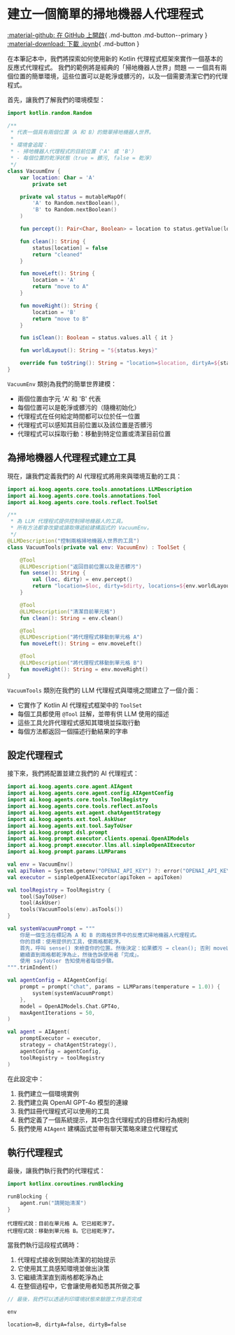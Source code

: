 # 建立一個簡單的掃地機器人代理程式

[:material-github: 在 GitHub 上開啟](
https://github.com/JetBrains/koog/blob/develop/examples/notebooks/VaccumAgent.ipynb
){ .md-button .md-button--primary }
[:material-download: 下載 .ipynb](
https://raw.githubusercontent.com/JetBrains/koog/develop/examples/notebooks/VaccumAgent.ipynb
){ .md-button }

在本筆記本中，我們將探索如何使用新的 Kotlin 代理程式框架來實作一個基本的反應式代理程式。
我們的範例將是經典的「掃地機器人世界」問題 —
一個具有兩個位置的簡單環境，這些位置可以是乾淨或髒污的，以及一個需要清潔它們的代理程式。

首先，讓我們了解我們的環境模型：

```kotlin
import kotlin.random.Random

/**
 * 代表一個具有兩個位置（A 和 B）的簡單掃地機器人世界。
 *
 * 環境會追蹤：
 * - 掃地機器人代理程式的目前位置（'A' 或 'B'）
 * - 每個位置的乾淨狀態（true = 髒污, false = 乾淨）
 */
class VacuumEnv {
    var location: Char = 'A'
        private set

    private val status = mutableMapOf(
        'A' to Random.nextBoolean(),
        'B' to Random.nextBoolean()
    )

    fun percept(): Pair<Char, Boolean> = location to status.getValue(location)

    fun clean(): String {
        status[location] = false
        return "cleaned"
    }

    fun moveLeft(): String {
        location = 'A'
        return "move to A"
    }

    fun moveRight(): String {
        location = 'B'
        return "move to B"
    }

    fun isClean(): Boolean = status.values.all { it }

    fun worldLayout(): String = "${status.keys}"

    override fun toString(): String = "location=$location, dirtyA=${status['A']}, dirtyB=${status['B']}"
}
```

`VacuumEnv` 類別為我們的簡單世界建模：
- 兩個位置由字元 'A' 和 'B' 代表
- 每個位置可以是乾淨或髒污的（隨機初始化）
- 代理程式在任何給定時間都可以位於任一位置
- 代理程式可以感知其目前位置以及該位置是否髒污
- 代理程式可以採取行動：移動到特定位置或清潔目前位置

## 為掃地機器人代理程式建立工具
現在，讓我們定義我們的 AI 代理程式將用來與環境互動的工具：

```kotlin
import ai.koog.agents.core.tools.annotations.LLMDescription
import ai.koog.agents.core.tools.annotations.Tool
import ai.koog.agents.core.tools.reflect.ToolSet

/**
 * 為 LLM 代理程式提供控制掃地機器人的工具。
 * 所有方法都會改變或讀取傳遞給建構函式的 VacuumEnv。
 */
@LLMDescription("控制兩格掃地機器人世界的工具")
class VacuumTools(private val env: VacuumEnv) : ToolSet {

    @Tool
    @LLMDescription("返回目前位置以及是否髒污")
    fun sense(): String {
        val (loc, dirty) = env.percept()
        return "location=$loc, dirty=$dirty, locations=${env.worldLayout()}"
    }

    @Tool
    @LLMDescription("清潔目前單元格")
    fun clean(): String = env.clean()

    @Tool
    @LLMDescription("將代理程式移動到單元格 A")
    fun moveLeft(): String = env.moveLeft()

    @Tool
    @LLMDescription("將代理程式移動到單元格 B")
    fun moveRight(): String = env.moveRight()
}
```

`VacuumTools` 類別在我們的 LLM 代理程式與環境之間建立了一個介面：

- 它實作了 Kotlin AI 代理程式框架中的 `ToolSet`
- 每個工具都使用 `@Tool` 註解，並帶有供 LLM 使用的描述
- 這些工具允許代理程式感知其環境並採取行動
- 每個方法都返回一個描述行動結果的字串

## 設定代理程式
接下來，我們將配置並建立我們的 AI 代理程式：

```kotlin
import ai.koog.agents.core.agent.AIAgent
import ai.koog.agents.core.agent.config.AIAgentConfig
import ai.koog.agents.core.tools.ToolRegistry
import ai.koog.agents.core.tools.reflect.asTools
import ai.koog.agents.ext.agent.chatAgentStrategy
import ai.koog.agents.ext.tool.AskUser
import ai.koog.agents.ext.tool.SayToUser
import ai.koog.prompt.dsl.prompt
import ai.koog.prompt.executor.clients.openai.OpenAIModels
import ai.koog.prompt.executor.llms.all.simpleOpenAIExecutor
import ai.koog.prompt.params.LLMParams

val env = VacuumEnv()
val apiToken = System.getenv("OPENAI_API_KEY") ?: error("OPENAI_API_KEY 環境變數未設定")
val executor = simpleOpenAIExecutor(apiToken = apiToken)

val toolRegistry = ToolRegistry {
    tool(SayToUser)
    tool(AskUser)
    tools(VacuumTools(env).asTools())
}

val systemVacuumPrompt = """
    你是一個生活在標記為 A 和 B 的兩格世界中的反應式掃地機器人代理程式。
    你的目標：使用提供的工具，使兩格都乾淨。
    首先，呼叫 sense() 來檢查你的位置。然後決定：如果髒污 → clean(); 否則 moveLeft()/moveRight()。
    繼續直到兩格都乾淨為止，然後告訴使用者「完成」。
    使用 sayToUser 告知使用者每個步驟。
""".trimIndent()

val agentConfig = AIAgentConfig(
    prompt = prompt("chat", params = LLMParams(temperature = 1.0)) {
        system(systemVacuumPrompt)
    },
    model = OpenAIModels.Chat.GPT4o,
    maxAgentIterations = 50,
)

val agent = AIAgent(
    promptExecutor = executor,
    strategy = chatAgentStrategy(),
    agentConfig = agentConfig,
    toolRegistry = toolRegistry
)
```

在此設定中：

1. 我們建立一個環境實例
2. 我們建立與 OpenAI GPT-4o 模型的連線
3. 我們註冊代理程式可以使用的工具
4. 我們定義了一個系統提示，其中包含代理程式的目標和行為規則
5. 我們使用 `AIAgent` 建構函式並帶有聊天策略來建立代理程式

## 執行代理程式

最後，讓我們執行我們的代理程式：

```kotlin
import kotlinx.coroutines.runBlocking

runBlocking {
    agent.run("請開始清潔")
}
```

    代理程式說：目前在單元格 A。它已經乾淨了。
    代理程式說：移動到單元格 B。它已經乾淨了。

當我們執行這段程式碼時：

1. 代理程式接收到開始清潔的初始提示
2. 它使用其工具感知環境並做出決策
3. 它繼續清潔直到兩格都乾淨為止
4. 在整個過程中，它會讓使用者知悉其所做之事

```kotlin
// 最後，我們可以透過列印環境狀態來驗證工作是否完成

env
```

    location=B, dirtyA=false, dirtyB=false
